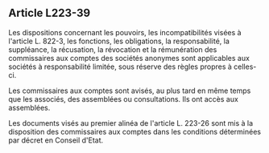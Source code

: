 Article L223-39
----
Les dispositions concernant les pouvoirs, les incompatibilités visées à
l'article L. 822-3, les fonctions, les obligations, la responsabilité, la
suppléance, la récusation, la révocation et la rémunération des commissaires aux
comptes des sociétés anonymes sont applicables aux sociétés à responsabilité
limitée, sous réserve des règles propres à celles-ci.

Les commissaires aux comptes sont avisés, au plus tard en même temps que les
associés, des assemblées ou consultations. Ils ont accès aux assemblées.

Les documents visés au premier alinéa de l'article L. 223-26 sont mis à la
disposition des commissaires aux comptes dans les conditions déterminées par
décret en Conseil d'Etat.
